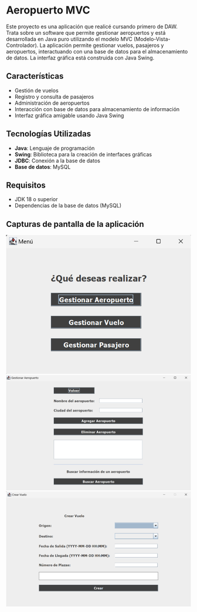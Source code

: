 # Aeropuerto MVC

Este proyecto es una aplicación que realicé cursando primero de DAW. Trata sobre un software que permite gestionar aeropuertos y está desarrollada en Java puro utilizando el modelo MVC (Modelo-Vista-Controlador). La aplicación permite gestionar vuelos, pasajeros y aeropuertos, interactuando con una base de datos para el almacenamiento de datos. La interfaz gráfica está construida con Java Swing.

## Características

- Gestión de vuelos
- Registro y consulta de pasajeros
- Administración de aeropuertos
- Interacción con base de datos para almacenamiento de información
- Interfaz gráfica amigable usando Java Swing

## Tecnologías Utilizadas

- **Java**: Lenguaje de programación
- **Swing**: Biblioteca para la creación de interfaces gráficas
- **JDBC**: Conexión a la base de datos
- **Base de datos**: MySQL

## Requisitos

- JDK 18 o superior
- Dependencias de la base de datos (MySQL)

## Capturas de pantalla de la aplicación

![Pantalla del menú de inicio](screenshots/menu.png)
![Pantalla de gestión de un aeropuerto](screenshots/gestionar-aeropuerto.png)
![Pantalla para crear un vuelo](screenshots/crear-vuelo.png)
